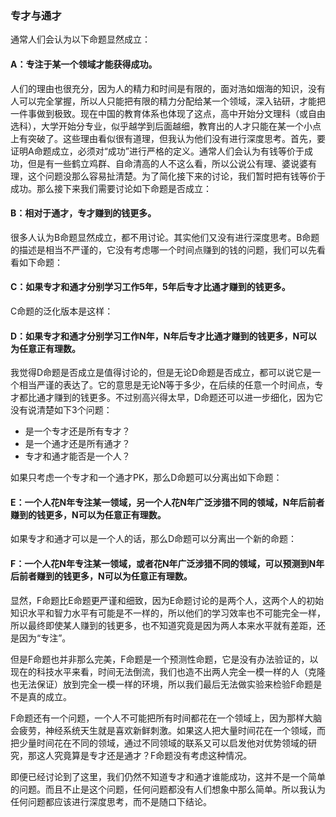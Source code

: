 ﻿### 专才与通才

通常人们会认为以下命题显然成立：

#### A：专注于某一个领域才能获得成功。

人们的理由也很充分，因为人的精力和时间是有限的，面对浩如烟海的知识，没有人可以完全掌握，所以人只能把有限的精力分配给某一个领域，深入钻研，才能把一件事做到极致。现在中国的教育体系也体现了这点，高中开始分文理科（或自由选科），大学开始分专业，似乎越学到后面越细，教育出的人才只能在某一个小点上有突破了。这些理由看似很有道理，但我认为他们没有进行深度思考。首先，要证明A命题成立，必须对“成功”进行严格的定义。通常人们会认为有钱等价于成功，但是有一些鹤立鸡群、自命清高的人不这么看，所以公说公有理、婆说婆有理，这个问题没那么容易扯清楚。为了简化接下来的讨论，我们暂时把有钱等价于成功。那么接下来我们需要讨论如下命题是否成立：

#### B：相对于通才，专才赚到的钱更多。

很多人认为B命题显然成立，都不用讨论。其实他们又没有进行深度思考。B命题的描述是相当不严谨的，它没有考虑哪一个时间点赚到的钱的问题，我们可以先看看如下命题：

#### C：如果专才和通才分别学习工作5年，5年后专才比通才赚到的钱更多。

C命题的泛化版本是这样：

#### D：如果专才和通才分别学习工作N年，N年后专才比通才赚到的钱更多，N可以为任意正有理数。

我觉得D命题是否成立是值得讨论的，但是无论D命题是否成立，都可以说它是一个相当严谨的表达了。它的意思是无论N等于多少，在后续的任意一个时间点，专才都比通才赚到的钱更多。不过别高兴得太早，D命题还可以进一步细化，因为它没有说清楚如下3个问题：

- 是一个专才还是所有专才？
- 是一个通才还是所有通才？
- 专才和通才能否是一个人？

如果只考虑一个专才和一个通才PK，那么D命题可以分离出如下命题：

#### E：一个人花N年专注某一领域，另一个人花N年广泛涉猎不同的领域，N年后前者赚到的钱更多，N可以为任意正有理数。

如果专才和通才可以是一个人的话，那么D命题可以分离出一个新的命题：

#### F：一个人花N年专注某一领域，或者花N年广泛涉猎不同的领域，可以预测到N年后前者赚到的钱更多，N可以为任意正有理数。

显然，F命题比E命题更严谨和细致，因为E命题讨论的是两个人，这两个人的初始知识水平和智力水平有可能是不一样的，所以他们的学习效率也不可能完全一样，所以最终即使某人赚到的钱更多，也不知道究竟是因为两人本来水平就有差距，还是因为“专注”。

但是F命题也并非那么完美，F命题是一个预测性命题，它是没有办法验证的，以现在的科技水平来看，时间无法倒流，我们也造不出两人完全一模一样的人（克隆也无法保证）放到完全一模一样的环境，所以我们最后无法做实验来检验F命题是不是真的成立。

F命题还有一个问题，一个人不可能把所有时间都花在一个领域上，因为那样大脑会疲劳，神经系统天生就是喜欢新鲜刺激。如果这人把大量时间花在一个领域，而把少量时间花在不同的领域，通过不同领域的联系又可以启发他对优势领域的研究，那这人究竟算是专才还是通才？F命题没有考虑这种情况。

即便已经讨论到了这里，我们仍然不知道专才和通才谁能成功，这并不是一个简单的问题。而且不止是这个问题，任何问题都没有人们想象中那么简单。所以我认为任何问题都应该进行深度思考，而不是随口下结论。